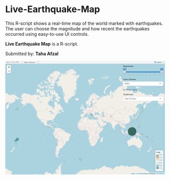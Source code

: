 # Live-Earthquake-Map
This R-script shows a real-time map of the world marked with earthquakes. The user can choose the magnitude and how recent the earthquakes occurred using easy-to-use UI controls.

**Live Earthquake Map** is a R-script.

Submitted by: **Taha Afzal**

<img src = "https://github.com/tahaafzal5/Live-Earthquake-Map/blob/master/Screenshot%201.jpg">
